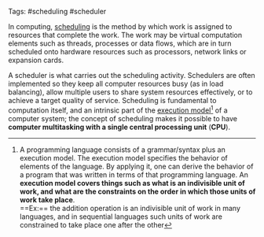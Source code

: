 Tags: #scheduling #scheduler

In computing, [scheduling](https://en.wikipedia.org/wiki/Scheduling_(computing)) is the method by which work is assigned to resources that complete the work. The work may be virtual computation elements such as threads, processes or data flows, which are in turn scheduled onto hardware resources such as processors, network links or expansion cards.

A scheduler is what carries out the scheduling activity. Schedulers are often implemented so they keep all computer resources busy (as in load balancing), allow multiple users to share system resources effectively, or to achieve a target quality of service. Scheduling is fundamental to computation itself, and an intrinsic part of the [execution model](https://en.wikipedia.org/wiki/Execution_model)[^exem] of a computer system; the concept of scheduling makes it possible to have <strong>computer multitasking with a single central processing unit</strong> (**CPU**).

[^exem]: A programming language consists of a grammar/syntax plus an execution model. The execution model specifies the behavior of elements of the language. By applying it, one can derive the behavior of a program that was written in terms of that programming language. An **execution model covers things such as what is an indivisible unit of work, and what are the constraints on the order in which those units of work take place**. <br> ==Ex:== the addition operation is an indivisible unit of work in many languages, and in sequential languages such units of work are constrained to take place one after the other